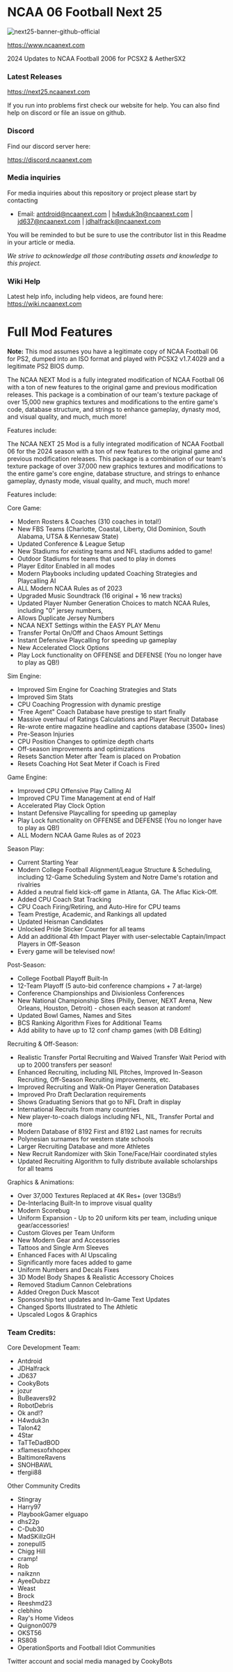# NCAA 06 Football Next 25

![next25-banner-github-official](https://github.com/user-attachments/assets/32fa1eb8-8baf-4bc6-a5a1-38f2886503f9)



https://www.ncaanext.com

2024 Updates to NCAA Football 2006 for PCSX2 & AetherSX2

### Latest Releases

https://next25.ncaanext.com

If you run into problems first check our website for help. You can also find help on discord or file an issue on github.

### Discord

Find our discord server here:

https://discord.ncaanext.com

### Media inquiries

For media inquiries about this repository or project please start by contacting 

* Email: antdroid@ncaanext.com | h4wduk3n@ncaanext.com | jd637@ncaanext.com | jdhalfrack@ncaanext.com

You will be reminded to but be sure to use the contributor list in this Readme in your article or media.

*We strive to acknowledge all those contributing assets and knowledge to this project.*

### Wiki Help

Latest help info, including help videos, are found here:
https://wiki.ncaanext.com

# Full Mod Features

**Note:** This mod assumes you have a legitimate copy of NCAA Football 06 for PS2, dumped into an ISO format and played with PCSX2 v1.7.4029 and a legitimate PS2 BIOS dump.


The NCAA NEXT Mod is a fully integrated modification of NCAA Football 06 with a ton of new features to the original game and previous modification releases. This package is a combination of our team's texture package of over 15,000 new graphics textures and modifications to the entire game's code, database structure, and strings to enhance gameplay, dynasty mod, and visual quality, and much, much more! 

Features include:

The NCAA NEXT 25 Mod is a fully integrated modification of NCAA Football 06 for the 2024 season with a ton of new features to the original game and previous modification releases. This package is a combination of our team's texture package of over 37,000 new graphics textures and modifications to the entire game's core engine, database structure, and strings to enhance gameplay, dynasty mode, visual quality, and much, much more!

Features include:

Core Game:
- Modern Rosters & Coaches (310 coaches in total!)
- New FBS Teams (Charlotte, Coastal, Liberty, Old Dominion, South Alabama, UTSA & Kennesaw State)
- Updated Conference & League Setup
- New Stadiums for existing teams and NFL stadiums added to game!
- Outdoor Stadiums for teams that used to play in domes
- Player Editor Enabled in all modes
- Modern Playbooks including updated Coaching Strategies and Playcalling AI
- ALL Modern NCAA Rules as of 2023
- Upgraded Music Soundtrack (16 original + 16 new tracks)
- Updated Player Number Generation Choices to match NCAA Rules, including "0" jersey numbers, 
- Allows Duplicate Jersey Numbers
- NCAA NEXT Settings within the EASY PLAY Menu
- Transfer Portal On/Off and Chaos Amount Settings
- Instant Defensive Playcalling for speeding up gameplay
- New Accelerated Clock Options 
- Play Lock functionality on OFFENSE and DEFENSE (You no longer have to play as QB!)

Sim Engine:
- Improved Sim Engine for Coaching Strategies and Stats
- Improved Sim Stats
- CPU Coaching Progression with dynamic prestige
- "Free Agent" Coach Database have prestige to start finally
- Massive overhaul of Ratings Calculations and Player Recruit Database
- Re-wrote entire magazine headline and captions database (3500+ lines)
- Pre-Season Injuries
- CPU Position Changes to optimize depth charts
- Off-season improvements and optimizations
- Resets Sanction Meter after Team is placed on Probation
- Resets Coaching Hot Seat Meter if Coach is Fired

Game Engine:
- Improved CPU Offensive Play Calling AI
- Improved CPU Time Management at end of Half
- Accelerated Play Clock Option
- Instant Defensive Playcalling for speeding up gameplay
- Play Lock functionality on OFFENSE and DEFENSE (You no longer have to play as QB!)
- ALL Modern NCAA Game Rules as of 2023

Season Play:
- Current Starting Year
- Modern College Football Alignment/League Structure & Scheduling, including 12-Game Scheduling System and Notre Dame's rotation and rivalries
- Added a neutral field kick-off game in Atlanta, GA. The Aflac Kick-Off.
- Added CPU Coach Stat Tracking
- CPU Coach Firing/Retiring, and Auto-Hire for CPU teams
- Team Prestige, Academic, and Rankings all updated
- Updated Heisman Candidates
- Unlocked Pride Sticker Counter for all teams
- Add an additional 4th Impact Player with user-selectable Captain/Impact Players in Off-Season
- Every game will be televised now!

Post-Season:
- College Football Playoff Built-In 
- 12-Team Playoff (5 auto-bid conference champions + 7 at-large)
- Conference Championships and Divisionless Conferences
- New National Championship Sites (Philly, Denver, NEXT Arena, New Orleans, Houston, Detroit) - chosen each season at random!
- Updated Bowl Games, Names and Sites
- BCS Ranking Algorithm Fixes for Additional Teams
- Add ability to have up to 12 conf champ games (with DB Editing)

Recruiting & Off-Season:
- Realistic Transfer Portal Recruiting and Waived Transfer Wait Period with up to 2000 transfers per season!
- Enhanced Recruiting, including NIL Pitches, Improved In-Season Recruiting, Off-Season Recruiting improvements, etc.
- Improved Recruiting and Walk-On Player Generation Databases
- Improved Pro Draft Declaration requirements
- Shows Graduating Seniors that go to NFL Draft in display
- International Recruits from many countries
- New player-to-coach dialogs including NFL, NIL, Transfer Portal and more
- Modern Database of 8192 First and 8192 Last names for recruits
- Polynesian surnames for western state schools
- Larger Recruiting Database and more Athletes
- New Recruit Randomizer with Skin Tone/Face/Hair coordinated styles
- Updated Recruiting Algorithm to fully distribute available scholarships for all teams

Graphics & Animations:
- Over 37,000 Textures Replaced at 4K Res+ (over 13GBs!)
- De-Interlacing Built-In to improve visual quality
- Modern Scorebug
- Uniform Expansion - Up to 20 uniform kits per team, including unique gear/accessories!
- Custom Gloves per Team Uniform
- New Modern Gear and Accessories
- Tattoos and Single Arm Sleeves
- Enhanced Faces with AI Upscaling
- Significantly more faces added to game
- Uniform Numbers and Decals Fixes
- 3D Model Body Shapes & Realistic Accessory Choices
- Removed Stadium Cannon Celebrations
- Added Oregon Duck Mascot
- Sponsorship text updates and In-Game Text Updates
- Changed Sports Illustrated to The Athletic
- Upscaled Logos & Graphics

### **Team Credits:**

Core Development Team:
- Antdroid
- JDHalfrack
- JD637
- CookyBots
- jozur
- BuBeavers92
- RobotDebris
- Ok and!?
- H4wduk3n
- Talon42
- 4Star
- TaTTeDadBOD
- xflamesxofxhopex
- BaltimoreRavens
- SNOHBAWL
- tfergii88

Other Community Credits
- Stingray
- Harry97
- PlaybookGamer
  elguapo
- dhs22p
- C-Dub30
- MadSKillzGH
- zonepull5
- Chigg Hill
- cramp!
- Rob
- naikznn
- AyeeDubzz
- Weast
- Brock
- Reeshmd23
- clebhino
- Ray's Home Videos
- Quignon0079
- OKST56
- RS808
- OperationSports and Football Idiot Communities


Twitter account and social media managed by CookyBots
